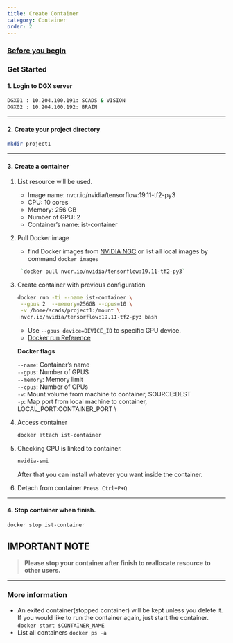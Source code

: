 ```yaml
---
title: Create Container
category: Container
order: 2
---
```


### <a href="#before-you-begin" id="before-you-begin"> Before you begin</a>

### Get Started <a href="#get-started" id="get-started"></a>

#### 1. Login to DGX server <a href="#1-login-to-dgx-server" id="1-login-to-dgx-server"></a>

```bash
DGX01 : 10.204.100.191: SCADS & VISION 
DGX02 : 10.204.100.192: BRAIN
```

***

#### 2. Create your project directory <a href="#2-create-your-project-directory" id="2-create-your-project-directory"></a>

```bash
mkdir project1
```

***

#### 3. Create a container <a href="#3-create-a-container" id="3-create-a-container"></a>

1. List resource will be used.
   * Image name: nvcr.io/nvidia/tensorflow:19.11-tf2-py3
   * CPU: 10 cores
   * Memory: 256 GB
   * Number of GPU: 2
   * Container’s name: ist-container
2.  Pull Docker image

    * find Docker images from [NVIDIA NGC](https://scads.ist.vistec.ac.th/cluster/docs/dgx/create-container.html) or list all local images by command `docker images`

    ```bash
     `docker pull nvcr.io/nvidia/tensorflow:19.11-tf2-py3`
    ```
3.  Create container with previous configuration

    ```bash
    docker run -ti --name ist-container \
     --gpus 2  --memory=256GB --cpus=10 \
     -v /home/scads/project1:/mount \
     nvcr.io/nvidia/tensorflow:19.11-tf2-py3 bash
    ```

    * Use `--gpus device=DEVICE_ID` to specific GPU device.
    * [Docker run Reference](https://docs.docker.com/engine/reference/run/)

    **Docker flags**

    `--name`: Container’s name\
    `--gpus`: Number of GPUS\
    `--memory`: Memory limit\
    `--cpus`: Number of CPUs\
    `-v`: Mount volume from machine to container, SOURCE:DEST\
    `-p`: Map port from local machine to container, LOCAL\_PORT:CONTAINER\_PORT \\
4.  Access container

    ```bash
    docker attach ist-container
    ```
5.  Checking GPU is linked to container.

    ```bash
    nvidia-smi
    ```

    After that you can install whatever you want inside the container.
6. Detach from container `Press Ctrl+P+Q`

***

#### 4. Stop container when finish. <a href="#4-stop-container-when-finish" id="4-stop-container-when-finish"></a>

```bash
docker stop ist-container
```

## IMPORTANT NOTE <a href="#important-note" id="important-note"></a>

> **Please stop your container after finish to reallocate resource to other users.**

***

### More information <a href="#more-information" id="more-information"></a>

* An exited container(stopped container) will be kept unless you delete it. If you would like to run the container again, just start the container. `docker start $CONTAINER_NAME`
* List all containers `docker ps -a`
